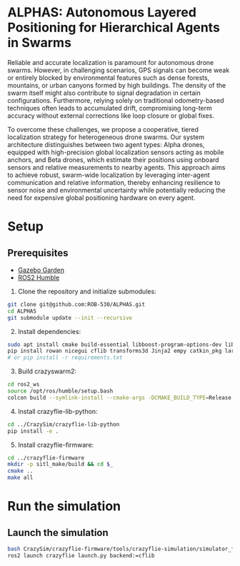 # ALPHAS: Autonomous Layered Positioning for Hierarchical Agents in Swarms

Reliable and accurate localization is paramount for autonomous
drone swarms. However, in challenging scenarios, GPS signals
can become weak or entirely blocked by environmental features
such as dense forests, mountains, or urban canyons formed by high
buildings. The density of the swarm itself might also contribute
to signal degradation in certain configurations. Furthermore,
relying solely on traditional odometry-based techniques often
leads to accumulated drift, compromising long-term accuracy without
external corrections like loop closure or global fixes.

To overcome these challenges, we propose a cooperative,
tiered localization strategy for heterogeneous drone swarms.
Our system architecture distinguishes between two agent
types: Alpha drones, equipped with high-precision global
localization sensors acting as mobile anchors, and Beta drones,
which estimate their positions using onboard sensors and
relative measurements to nearby agents. This approach aims to
achieve robust, swarm-wide localization by leveraging inter-agent
communication and relative information, thereby enhancing
resilience to sensor noise and environmental uncertainty
while potentially reducing the need for expensive global
positioning hardware on every agent.

# Setup

## Prerequisites

- [Gazebo Garden](https://gazebosim.org/docs/garden/install/)
- [ROS2 Humble](https://docs.ros.org/en/humble/Installation/Ubuntu-Install-Debs.html)

1. Clone the repository and initialize submodules:

```sh
git clone git@github.com:ROB-530/ALPHAS.git
cd ALPHAS
git submodule update --init --recursive
```

2. Install dependencies:

```sh
sudo apt install cmake build-essential libboost-program-options-dev libusb-1.0-0-dev ros-humble-motion-capture-tracking ros-humble-tf-transformations
pip install rowan nicegui cflib transforms3d Jinja2 empy catkin_pkg lark pytest
# or pip install -r requirements.txt
```

3. Build crazyswarm2:

```sh
cd ros2_ws
source /opt/ros/humble/setup.bash
colcon build --symlink-install --cmake-args -DCMAKE_BUILD_TYPE=Release
```

4. Install crazyflie-lib-python:

```sh
cd ../CrazySim/crazyflie-lib-python
pip install -e .
```

5. Install crazyflie-firmware:

```sh
cd ../crazyflie-firmware
mkdir -p sitl_make/build && cd $_
cmake ..
make all
```

# Run the simulation

## Launch the simulation

```sh
bash CrazySim/crazyflie-firmware/tools/crazyflie-simulation/simulator_files/gazebo/launch/sitl_singleagent.sh -m crazyflie -x 0 -y 0
ros2 launch crazyflie launch.py backend:=cflib
```
